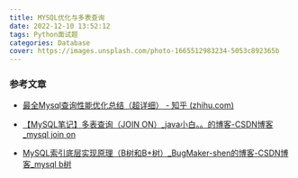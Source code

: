 ```yaml
---
title: MYSQL优化与多表查询
date: 2022-12-10 13:52:12
tags: Python面试题
categories: Database
cover: https://images.unsplash.com/photo-1665512983234-5053c892365b
---
```


### 参考文章

- [最全Mysql查询性能优化总结（超详细） - 知乎 (zhihu.com)](https://zhuanlan.zhihu.com/p/554034113)

- [【MySQL笔记】多表查询（JOIN ON）_java小白。。的博客-CSDN博客_mysql join on](https://blog.csdn.net/lijibai_/article/details/124555163)

- [MySQL索引底层实现原理（B树和B+树）_BugMaker-shen的博客-CSDN博客_mysql b树](https://blog.csdn.net/qq_42500831/article/details/123393283)
